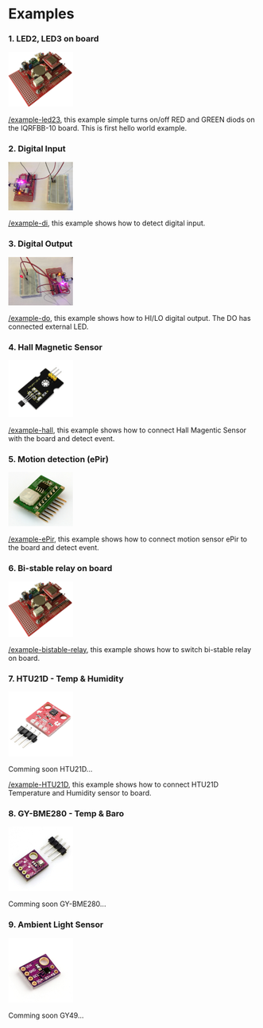 # Examples

### 1. LED2, LED3 on board
<img src="../files/images/iqrfboard.png" width="130">

[/example-led23](example-led23), this example simple turns on/off RED and GREEN diods on the IQRFBB-10 board. This is first hello world example.

### 2. Digital Input
<img src="./example-di/example-di.jpg" width="130">

 [/example-di](example-di), this example shows how to detect digital input.

### 3. Digital Output
<img src="./example-do/example-do.jpg" width="130">

[/example-do](example-do), this example shows how to HI/LO digital output. The DO has connected external LED.

### 4. Hall Magnetic Sensor
<img src="./example-hall/hall.png" width="130">

[/example-hall](example-hall), this example shows how to connect Hall Magentic Sensor with the board and detect event.

### 5. Motion detection (ePir)
<img src="./example-ePir/epir.png" width="130">

[/example-ePir](example-ePir), this example shows how to connect motion sensor ePir to the board and detect event.

### 6. Bi-stable relay on board
<img src="../files/images/iqrfboard.png" width="130">

[/example-bistable-relay](example-bistable-relay), this example shows how to switch bi-stable relay on board.

### 7. HTU21D - Temp & Humidity
<img src="example-HTU21D/HTU21D.jpg" width="130">

Comming soon HTU21D...

[/example-HTU21D](example-HTU21D), this example shows how to connect HTU21D Temperature and Humidity sensor to board.

### 8. GY-BME280 - Temp & Baro
<img src="example-GY-BME280/GY-BME280.jpg" width="130">

Comming soon GY-BME280...
<!--
[/example-GY-BME280](example-GY-BME280), this example shows how to connect GY-BME280 Temperature and Barometric pressure sensor to board.
-->

### 9. Ambient Light Sensor
<img src="example-GY-49/GY49.jpg" width="130">

Comming soon GY49...
<!--
[/example-GY-49](example-GY-49), this example shows how to connect GY-BME280 Temperature and Barometric pressure sensor to board.
-->
